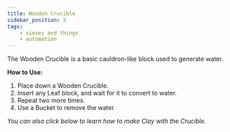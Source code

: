 ```yaml
---
title: Wooden Crucible
sidebar_position: 3
tags:
    - sieves and things
    - automation
---
```


The Wooden Crucible is a basic cauldron-like block used to generate water.

**How to Use:**

1. Place down a Wooden Crucible.
2. Insert any Leaf block, and wait for it to convert to water.
3. Repeat two more times.
4. Use a Bucket to remove the water.

*You can also click below to learn how to make Clay with the Crucible.*
